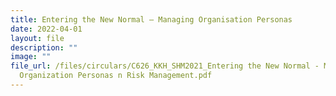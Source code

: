 ```yaml
---
title: Entering the New Normal – Managing Organisation Personas
date: 2022-04-01
layout: file
description: ""
image: ""
file_url: /files/circulars/C626_KKH_SHM2021_Entering the New Normal - Managing
  Organization Personas n Risk Management.pdf
---
```

